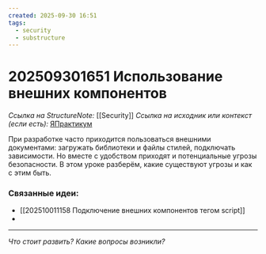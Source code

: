 ```yaml
---
created: 2025-09-30 16:51
tags:
  - security
  - substructure
---
```

# 202509301651 Использование внешних компонентов

*Ссылка на StructureNote:* [[Security]]
*Ссылка на исходник или контекст (если есть):* [ЯПрактикум](https://practicum.yandex.ru/learn/backend-nodejs/courses/16b47298-e20d-4fde-9619-1ab305039a00/sprints/564238/topics/511a777e-323b-4964-9150-d06eaeb48080/lessons/c65352da-9fb2-44fe-b79b-4f6cfc50586b/)

При разработке часто приходится пользоваться внешними документами: загружать библиотеки и файлы стилей, подключать зависимости. Но вместе с удобством приходят и потенциальные угрозы безопасности. В этом уроке разберём, какие существуют угрозы и как с этим быть.

### Связанные идеи:

* [[202510011158 Подключение внешних компонентов тегом script]]
* 

---

*Что стоит развить? Какие вопросы возникли?*
